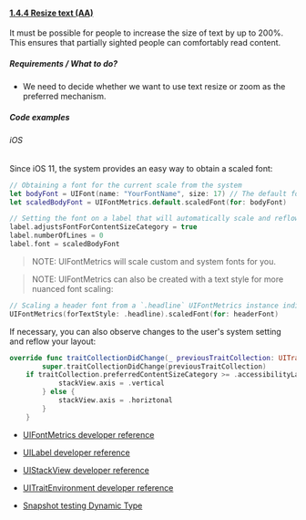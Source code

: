 #### [1.4.4 Resize text (AA)](https://www.w3.org/TR/UNDERSTANDING-WCAG20/visual-audio-contrast-scale.html)

It must be possible for people to increase the size of text by up to 200%. This ensures that partially sighted people can comfortably read content.

##### Requirements / What to do?

*   We need to decide whether we want to use text resize or zoom as the preferred mechanism.

##### Code examples

###### iOS

Since iOS 11, the system provides an easy way to obtain a scaled font:

```swift
// Obtaining a font for the current scale from the system
let bodyFont = UIFont(name: "YourFontName", size: 17) // The default font you'd use for your UI's body content
let scaledBodyFont = UIFontMetrics.default.scaledFont(for: bodyFont)

// Setting the font on a label that will automatically scale and reflow the layout
label.adjustsFontForContentSizeCategory = true
label.numberOfLines = 0
label.font = scaledBodyFont
```

> NOTE: UIFontMetrics will scale custom and system fonts for you.

> NOTE: UIFontMetrics can also be created with a text style for more nuanced font scaling:

```swift
// Scaling a header font from a `.headline` UIFontMetrics instance indicates to the system it doesn't need to scale it as much as it would for `.body` fonts.
UIFontMetrics(forTextStyle: .headline).scaledFont(for: headerFont)
```

If necessary, you can also observe changes to the user's system setting and reflow your layout:

```swift
override func traitCollectionDidChange(_ previousTraitCollection: UITraitCollection?) {
		super.traitCollectionDidChange(previousTraitCollection)
    if traitCollection.preferredContentSizeCategory >= .accessibilityLarge {
			stackView.axis = .vertical
		} else {
			stackView.axis = .horiztonal
		}
	}
```

* [UIFontMetrics developer reference](https://developer.apple.com/documentation/uikit/uifontmetrics "developer.apple.com reference")

* [UILabel developer reference](https://developer.apple.com/documentation/uikit/uilabel "developer.apple.com reference")

* [UIStackView developer reference](https://developer.apple.com/documentation/uikit/uistackview "developer.apple.com reference")

* [UITraitEnvironment developer reference](https://developer.apple.com/documentation/uikit/uitraitenvironment "developer.apple.com reference")

* [Snapshot testing Dynamic Type](https://edit.theappbusiness.com/snapshot-testing-dynamic-type-74119ee36042 "Article on how to snapshot test Dynamic Type")
